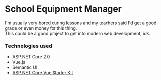 # School Equipment Manager
I'm usually very bored during lessons and my teachers said I'd get a good grade or even money for this thing.  
This could be a good project to get into modern web development, idk.

### Technologies used
- ASP.NET Core 2.0
- Vue.js
- Semantic UI
- [ASP.NET Core Vue Starter Kit](https://github.com/MarkPieszak/aspnetcore-Vue-starter)